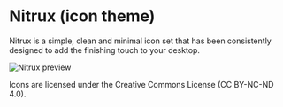 Nitrux (icon theme)
============

Nitrux is a simple, clean and minimal icon set that has been consistently designed to add the finishing touch to your desktop.

![Nitrux preview](http://store.nitrux.in/images/pic38.png "Hand crafted, infinitely scalable icons.")

Icons are licensed under the Creative Commons License (CC BY-NC-ND 4.0).
